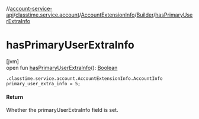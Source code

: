 //[account-service-api](../../../../index.md)/[classtime.service.account](../../index.md)/[AccountExtensionInfo](../index.md)/[Builder](index.md)/[hasPrimaryUserExtraInfo](has-primary-user-extra-info.md)

# hasPrimaryUserExtraInfo

[jvm]\
open fun [hasPrimaryUserExtraInfo](has-primary-user-extra-info.md)(): [Boolean](https://kotlinlang.org/api/latest/jvm/stdlib/kotlin/-boolean/index.html)

`.classtime.service.account.AccountExtensionInfo.AccountInfo primary_user_extra_info = 5;`

#### Return

Whether the primaryUserExtraInfo field is set.
